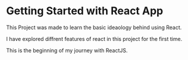 # Getting Started with React App

This Project was made to learn the basic ideaology behind using React.

I have explored diffrent features of react in this project for the first time.

This is the beginning of my journey with ReactJS.
